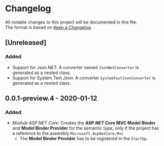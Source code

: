 # Changelog

All notable changes to this project will be documented in this file.  
The format is based on [Keep a Changelog](https://keepachangelog.com/en/1.0.0/).

## [Unreleased]

### Added

* Support for Json.NET. A converter named `JsonNetConverter` is generated as a nested class.
* Support for System.Text.Json. A converter `SystemTextJsonConverter` is generated as a nested class.

## 0.0.1-preview.4 - 2020-01-12 <a name="0.0.1-preview.4"> </a>

### Added

* *Module ASP.NET Core:* Creates the __ASP.NET Core MVC Model Binder__ and __Model Binder Provider__ for the semantic type, only if the project has a reference to the assembly `Microsoft.AspNetCore.Mvc`
  * The __Model Binder Provider__ has to be registered in the ``StartUp``.
